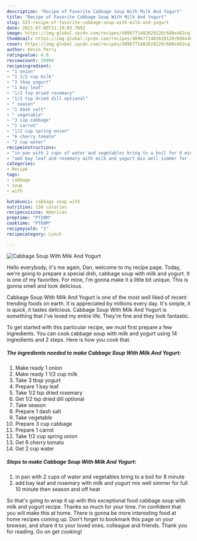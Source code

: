 ```yaml
---
description: "Recipe of Favorite Cabbage Soup With Milk And Yogurt"
title: "Recipe of Favorite Cabbage Soup With Milk And Yogurt"
slug: 523-recipe-of-favorite-cabbage-soup-with-milk-and-yogurt
date: 2021-07-08T11:19:03.769Z
image: https://img-global.cpcdn.com/recipes/4896771402629120/680x482cq70/cabbage-soup-with-milk-and-yogurt-recipe-main-photo.jpg
thumbnail: https://img-global.cpcdn.com/recipes/4896771402629120/680x482cq70/cabbage-soup-with-milk-and-yogurt-recipe-main-photo.jpg
cover: https://img-global.cpcdn.com/recipes/4896771402629120/680x482cq70/cabbage-soup-with-milk-and-yogurt-recipe-main-photo.jpg
author: Kevin Perry
ratingvalue: 4.8
reviewcount: 34994
recipeingredient:
- "1 onion"
- "1 1/2 cup milk"
- "3 tbsp yogurt"
- "1 bay leaf"
- "1/2 tsp dried rosemary"
- "1/2 tsp dried dill optional"
- " season"
- "1 dash salt"
- " vegetable"
- "3 cup cabbage"
- "1 carrot"
- "1/2 cup spring onion"
- "6 cherry tomato"
- "2 cup water"
recipeinstructions:
- "in pan with 2 cups of water and vegetables bring to a boil for 8 minute"
- "add bay leaf and rosemary with milk and yogurt mix well simmer for full 10 minute then season and  off heat"
categories:
- Recipe
tags:
- cabbage
- soup
- with

katakunci: cabbage soup with 
nutrition: 150 calories
recipecuisine: American
preptime: "PT20M"
cooktime: "PT60M"
recipeyield: "1"
recipecategory: Lunch

---
```



![Cabbage Soup With Milk And Yogurt](https://img-global.cpcdn.com/recipes/4896771402629120/680x482cq70/cabbage-soup-with-milk-and-yogurt-recipe-main-photo.jpg)

Hello everybody, it's me again, Dan, welcome to my recipe page. Today, we're going to prepare a special dish, cabbage soup with milk and yogurt. It is one of my favorites. For mine, I'm gonna make it a little bit unique. This is gonna smell and look delicious.

Cabbage Soup With Milk And Yogurt is one of the most well liked of recent trending foods on earth. It is appreciated by millions every day. It's simple, it is quick, it tastes delicious. Cabbage Soup With Milk And Yogurt is something that I've loved my entire life. They're fine and they look fantastic.




To get started with this particular recipe, we must first prepare a few ingredients. You can cook cabbage soup with milk and yogurt using 14 ingredients and 2 steps. Here is how you cook that.

<!--inarticleads1-->

##### The ingredients needed to make Cabbage Soup With Milk And Yogurt:

1. Make ready 1 onion
1. Make ready 1 1/2 cup milk
1. Take 3 tbsp yogurt
1. Prepare 1 bay leaf
1. Take 1/2 tsp dried rosemary
1. Get 1/2 tsp dried dill optional
1. Take  season
1. Prepare 1 dash salt
1. Take  vegetable
1. Prepare 3 cup cabbage
1. Prepare 1 carrot
1. Take 1/2 cup spring onion
1. Get 6 cherry tomato
1. Get 2 cup water




<!--inarticleads2-->

##### Steps to make Cabbage Soup With Milk And Yogurt:

1. in pan with 2 cups of water and vegetables bring to a boil for 8 minute
1. add bay leaf and rosemary with milk and yogurt mix well simmer for full 10 minute then season and  off heat




So that's going to wrap it up with this exceptional food cabbage soup with milk and yogurt recipe. Thanks so much for your time. I'm confident that you will make this at home. There is gonna be more interesting food at home recipes coming up. Don't forget to bookmark this page on your browser, and share it to your loved ones, colleague and friends. Thank you for reading. Go on get cooking!
